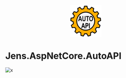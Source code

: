 <div align="center">
<img src ="Jens.AspNetCore.AutoAPI\auto-api.svg" alt="Jens.AspNetCore.AutoAPI" width="100" height="100">
</div>

# Jens.AspNetCore.AutoAPI

![x](https://img.shields.io/badge/License-MIT-blue.svg)

